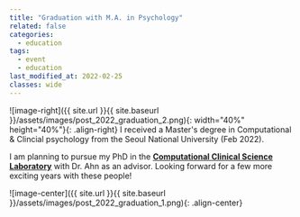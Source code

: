 ```yaml
---
title: "Graduation with M.A. in Psychology"
related: false
categories:
  - education
tags:
  - event
  - education
last_modified_at: 2022-02-25
classes: wide
---
```

![image-right]({{ site.url }}{{ site.baseurl }}/assets/images/post_2022_graduation_2.png){: width="40%" height="40%"}{: .align-right} I received a Master's degree in Computational & Clincial psychology from the Seoul National University (Feb 2022).   

I am planning to pursue my PhD in the [**Computational Clinical Science Laboratory**](https://ccs-lab.github.io/) with Dr. Ahn as an advisor. Looking forward for a few more exciting years with these people!  

![image-center]({{ site.url }}{{ site.baseurl }}/assets/images/post_2022_graduation_1.png){: .align-center}
